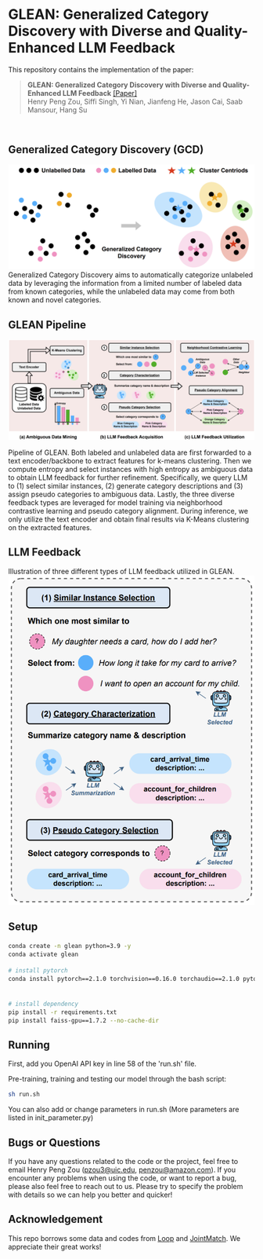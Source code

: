 # GLEAN: Generalized Category Discovery with Diverse and Quality-Enhanced LLM Feedback


This repository contains the implementation of the paper:
> **GLEAN: Generalized Category Discovery with Diverse and Quality-Enhanced LLM Feedback** 
> [[Paper]](https://arxiv.org/abs/2502.18414) <br>
> Henry Peng Zou, Siffi Singh, Yi Nian, Jianfeng He, Jason Cai, Saab Mansour, Hang Su
 <br>


## Generalized Category Discovery (GCD)
![Task](images/task.png)
Generalized Category Discovery aims to automatically categorize unlabeled data by leveraging the information from a limited number of labeled data from known categories, while the unlabeled data may come from both known and novel categories.



## GLEAN Pipeline
![Pipeline](images/pipeline.png)

Pipeline of GLEAN. Both labeled and unlabeled data are first forwarded to a text encoder/backbone to extract features for k-means clustering. Then we compute entropy and select instances with high entropy as ambiguous data to obtain LLM feedback for further refinement. Specifically, we query LLM to (1) select similar instances, (2) generate category descriptions and (3) assign pseudo categories to ambiguous data. Lastly, the three diverse feedback types are leveraged for model training via neighborhood contrastive learning and pseudo category alignment. During inference, we only utilize the text encoder and obtain final results via K-Means clustering on the extracted features.


## LLM Feedback
Illustration of three different types of LLM feedback utilized in GLEAN.
![llm_feedback](images/llm_feedback.png)


## Setup
```bash
conda create -n glean python=3.9 -y
conda activate glean

# install pytorch
conda install pytorch==2.1.0 torchvision==0.16.0 torchaudio==2.1.0 pytorch-cuda=12.1 -c pytorch -c nvidia


# install dependency
pip install -r requirements.txt
pip install faiss-gpu==1.7.2 --no-cache-dir
```

## Running
First, add you OpenAI API key in line 58 of the 'run.sh' file.

Pre-training, training and testing our model through the bash script:
```bash
sh run.sh
```
You can also add or change parameters in run.sh (More parameters are listed in init_parameter.py)


## Bugs or Questions

If you have any questions related to the code or the project, feel free to email Henry Peng Zou ([pzou3@uic.edu](pzou3@uic.edu), [penzou@amazon.com](penzou@amazon.com)). If you encounter any problems when using the code, or want to report a bug, please also feel free to reach out to us. Please try to specify the problem with details so we can help you better and quicker!

## Acknowledgement
This repo borrows some data and codes from [Loop](https://github.com/Lackel/LOOP) and [JointMatch](https://github.com/HenryPengZou/JointMatch). We appreciate their great works!